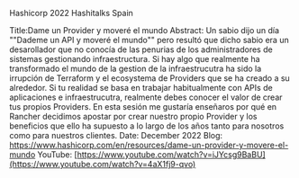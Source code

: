Hashicorp 2022 Hashitalks Spain

Title:Dame un Provider y moveré el mundo
Abstract: Un sabio dijo un día ""Dademe un API y moveré el mundo"" pero resultó que dicho sabio era un desarollador que no conocía de las penurias de los administradores de sistemas gestionando infraestructura. Si hay algo que realmente ha transformado el mundo de la gestion de la infraestrucutra ha sido la irrupción de Terraform y el ecosystema de Providers que se ha creado a su alrededor. Si tu realidad se basa en trabajar habitualmente con APIs de aplicaciones e infraestrucutra, realmente debes conocer el valor de crear tus propios Providers. En esta sesión me gustaría enseñaros por qué en Rancher decidimos apostar por crear nuestro propio Provider y los beneficios que ello ha supuesto a lo largo de los años tanto para nosotros como para nuestros clientes.
Date: December 2022
Blog: https://www.hashicorp.com/en/resources/dame-un-provider-y-movere-el-mundo
YouTube: [https://www.youtube.com/watch?v=iJYcsg9BaBU](https://www.youtube.com/watch?v=4aX1fj9-qvo)

